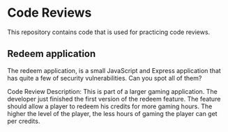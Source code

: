 # Code Reviews
This repository contains code that is used for practicing code reviews.

## Redeem application
The redeem application, is a small JavaScript and Express application that has quite a few of security vulnerabilities. Can you spot all of them?  

Code Review Description:
This is part of a larger gaming application. The developer just finished the first version of the redeem feature. The feature should allow a player to redeem his credits for more gaming hours.
The higher the level of the player, the less hours of gaming the player can get per credits.
